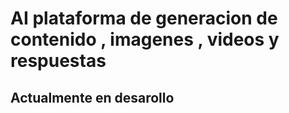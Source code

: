 # AI plataforma de generacion de contenido , imagenes , videos y respuestas
## Actualmente en desarollo 
